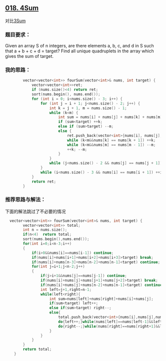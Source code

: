 ## [018. 4Sum](https://leetcode.com/problems/4sum/#/description)
对比[3Sum](https://github.com/Harry-Li/leetcode/tree/master/013.%20Roman%20to%20Integer)
### 题目要求：
Given an array S of n integers, are there elements a, b, c, and d in S such that a + b + c + d = target? Find all unique quadruplets in the array which gives the sum of target.
### 我的思路：
```c
		vector<vector<int>> fourSum(vector<int>& nums, int target) {
			vector<vector<int>>ret;
			if (nums.size()<4) return ret;
			sort(nums.begin(), nums.end());
			for (int i = 0; i<nums.size() - 3; i++) {
				for (int j = i + 1; j<nums.size() - 2; j++) {
					int k = j + 1, m = nums.size() - 1;
					while (k<m) {
						int sum = nums[i] + nums[j] + nums[k] + nums[m];
						if (sum<target) ++k;
						else if (sum>target) --m;
						else {
							ret.push_back(vector<int>{nums[i], nums[j], nums[k], nums[m]});
							while (k<m&&nums[k] == nums[k + 1]) ++k;
							while (k<m&&nums[m] == nums[m - 1]) --m;
							++k; --m;
						}
					}
					while (j<nums.size() - 2 && nums[j] == nums[j + 1]) ++j;
				}
				while (i<nums.size() - 3 && nums[i] == nums[i + 1]) ++i;
			}
			return ret;
		}

```
### 推荐思路与解法：
下面的解法跳过了不必要的情况
```c
  vector<vector<int>> fourSum(vector<int>& nums, int target) {
        vector<vector<int>> total;
        int n = nums.size();
        if(n<4)  return total;
        sort(nums.begin(),nums.end());
        for(int i=0;i<n-3;i++)
        {
            if(i>0&&nums[i]==nums[i-1]) continue;
            if(nums[i]+nums[i+1]+nums[i+2]+nums[i+3]>target) break;
            if(nums[i]+nums[n-3]+nums[n-2]+nums[n-1]<target) continue;
            for(int j=i+1;j<n-2;j++)
            {
                if(j>i+1&&nums[j]==nums[j-1]) continue;
                if(nums[i]+nums[j]+nums[j+1]+nums[j+2]>target) break;
                if(nums[i]+nums[j]+nums[n-2]+nums[n-1]<target) continue;
                int left=j+1,right=n-1;
                while(left<right){
                    int sum=nums[left]+nums[right]+nums[i]+nums[j];
                    if(sum<target) left++;
                    else if(sum>target) right--;
                    else{
                        total.push_back(vector<int>{nums[i],nums[j],nums[left],nums[right]});
                        do{left++;}while(nums[left]==nums[left-1]&&left<right);
                        do{right--;}while(nums[right]==nums[right+1]&&left<right);
                    }
                }
            }
        }
        return total;
    }
```
